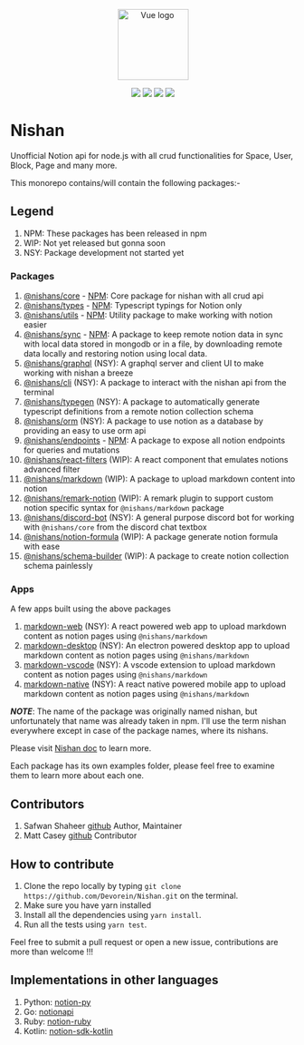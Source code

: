 <p align="center"><a href="https://nishan-docs.netlify.app/" target="_blank" rel="noopener noreferrer"><img width="125" src="https://raw.githubusercontent.com/Devorein/Nishan/655689d3d66210126c0a19be473074d790d33e0a/public/Logo.svg" alt="Vue logo"></a></p>

<p align="center">
  <a href="https://github.com/Devorein/Nishan/actions?query=workflow%3A%22Lint%2C+Build+and+Test%22"><img src="https://github.com/devorein/nishan/workflows/Lint,%20Build%20and%20Test/badge.svg"/></a>
  <img src="https://img.shields.io/github/commit-activity/m/devorein/nishan?color=yellow" />
  <img src="https://img.shields.io/github/repo-size/devorein/nishan?style=flat-square&color=orange"/>
  <img src="https://img.shields.io/github/contributors/devorein/nishan?label=contributors&color=red">
</p>

# Nishan

Unofficial Notion api for node.js with all crud functionalities for Space, User, Block, Page and many more.

This monorepo contains/will contain the following packages:-

## Legend

1. NPM: These packages has been released in npm
2. WIP: Not yet released but gonna soon
3. NSY: Package development not started yet

### Packages

1. [@nishans/core](https://github.com/Devorein/Nishan/tree/master/packages/core) - [NPM](https://www.npmjs.com/package/@nishans/core): Core package for nishan with all crud api
2. [@nishans/types](https://github.com/Devorein/Nishan/tree/master/packages/types) - [NPM](https://www.npmjs.com/package/@nishans/types): Typescript typings for Notion only
3. [@nishans/utils](https://github.com/Devorein/Nishan/tree/master/packages/utils) - [NPM](https://www.npmjs.com/package/@nishans/utils): Utility package to make working with notion easier
4. [@nishans/sync](https://github.com/Devorein/Nishan/tree/master/packages/sync) - [NPM](https://www.npmjs.com/package/@nishans/sync): A package to keep remote notion data in sync with local data stored in mongodb or in a file, by downloading remote data locally and restoring notion using local data.
5. [@nishans/graphql](https://github.com/Devorein/Nishan/tree/master/packages/graphql) (NSY): A graphql server and client UI to make working with nishan a breeze
6. [@nishans/cli](https://github.com/Devorein/Nishan/tree/master/packages/cli) (NSY): A package to interact with the nishan api from the terminal
7. [@nishans/typegen](https://github.com/Devorein/Nishan/tree/master/packages/typegen) (NSY): A package to automatically generate typescript definitions from a remote notion collection schema
8. [@nishans/orm](https://github.com/Devorein/Nishan/tree/master/packages/orm) (NSY): A package to use notion as a database by providing an easy to use orm api
9. [@nishans/endpoints](https://github.com/Devorein/Nishan/tree/master/packages/endpoints) - [NPM](https://www.npmjs.com/package/@nishans/endpoints): A package to expose all notion endpoints for queries and mutations
10. [@nishans/react-filters](https://github.com/Devorein/Nishan/tree/master/packages/react-filters) (WIP): A react component that emulates notions advanced filter
11. [@nishans/markdown](https://github.com/Devorein/Nishan/tree/master/packages/markdown) (WIP): A package to upload markdown content into notion
12. [@nishans/remark-notion](https://github.com/Devorein/Nishan/tree/master/packages/remark-notion) (WIP): A remark plugin to support custom notion specific syntax for `@nishans/markdown` package
13. [@nishans/discord-bot](https://github.com/Devorein/Nishan/tree/master/packages/discord-bot) (NSY): A general purpose discord bot for working with `@nishans/core` from the discord chat textbox
14. [@nishans/notion-formula](https://github.com/Devorein/Nishan/tree/master/packages/notion-formula) (WIP): A package generate notion formula with ease
15. [@nishans/schema-builder](https://github.com/Devorein/Nishan/tree/master/packages/schema-builder) (WIP): A package to create notion collection schema painlessly

### Apps

A few apps built using the above packages

1. [markdown-web](https://github.com/Devorein/Nishan/tree/master/apps/markdown-web) (NSY): A react powered web app to upload markdown content as notion pages using `@nishans/markdown`
2. [markdown-desktop](https://github.com/Devorein/Nishan/tree/master/apps/markdown-desktop) (NSY): An electron powered desktop app to upload markdown content as notion pages using `@nishans/markdown`
3. [markdown-vscode](https://github.com/Devorein/Nishan/tree/master/apps/markdown-vscode) (NSY): A vscode extension to upload markdown content as notion pages using `@nishans/markdown`
4. [markdown-native](https://github.com/Devorein/Nishan/tree/master/apps/markdown-native) (NSY): A react native powered mobile app to upload markdown content as notion pages using `@nishans/markdown`

***NOTE***: The name of the package was originally named nishan, but unfortunately that name was already taken in npm. I'll use the term nishan everywhere except in case of the package names, where its nishans.

Please visit [Nishan doc](https://nishan-docs.netlify.app/) to learn more.

Each package has its own examples folder, please feel free to examine them to learn more about each one.

## Contributors

1. Safwan Shaheer [github](https://github.com/Devorein) Author, Maintainer
2. Matt Casey [github](https://github.com/mattcasey) Contributor

## How to contribute

1. Clone the repo locally by typing `git clone https://github.com/Devorein/Nishan.git` on the terminal.
2. Make sure you have yarn installed
3. Install all the dependencies using `yarn install`.
4. Run all the tests using `yarn test`.

Feel free to submit a pull request or open a new issue, contributions are more than welcome !!!

## Implementations in other languages

1. Python: [notion-py](https://github.com/jamalex/notion-py)
2. Go: [notionapi](https://github.com/kjk/notionapi)
3. Ruby: [notion-ruby](https://github.com/danmurphy1217/notion-ruby)
4. Kotlin: [notion-sdk-kotlin](https://github.com/notionsdk/notion-sdk-kotlin)
